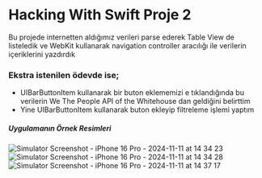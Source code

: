 # Hacking With Swift Proje 2

Bu projede internetten aldığımız verileri parse ederek Table View de listeledik ve WebKit kullanarak navigation controller aracılığı ile
verilerin içeriklerini yazdırdık

### Ekstra istenilen ödevde ise;
* UIBarButtonItem kullanarak bir buton eklememizi e tıklandığında bu verilerin We The People API of the Whitehouse dan geldiğini belirttim
* Yine UIBarButtonItem kullanarak buton ekleyip filtreleme işlemi yaptım

##### Uygulamanın Örnek Resimleri
![Simulator Screenshot - iPhone 16 Pro - 2024-11-11 at 14 34 23](https://github.com/user-attachments/assets/4c9b1ae9-ab8b-4738-a33f-150b1bed4451)
![Simulator Screenshot - iPhone 16 Pro - 2024-11-11 at 14 34 28](https://github.com/user-attachments/assets/eb88edf2-72a5-41f9-9207-06a469544c46)
![Simulator Screenshot - iPhone 16 Pro - 2024-11-11 at 14 37 17](https://github.com/user-attachments/assets/a498ca0c-b68b-4c7e-968d-ba7ff6877210)
